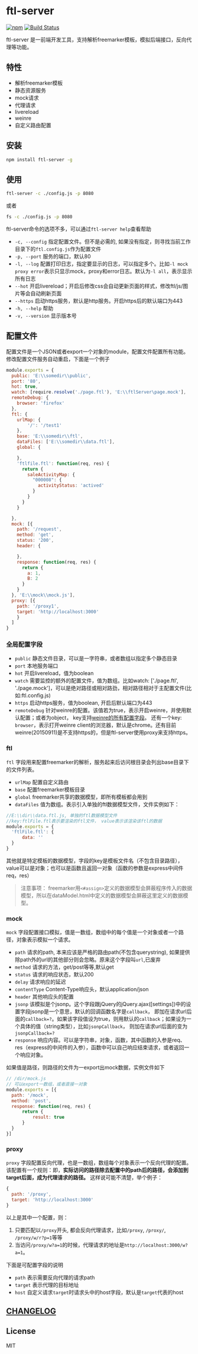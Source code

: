 # ftl-server

[![npm](https://img.shields.io/npm/v/ftl-server.svg)](https://www.npmjs.com/package/ftl-server)
[![Build Status](https://travis-ci.org/szmtcjm/ftl-server.svg?branch=master)](https://travis-ci.org/szmtcjm/ftl-server)

ftl-server 是一前端开发工具，支持解析freemarker模板，模拟后端接口，反向代理等功能。

## 特性

* 解析freemarker模板
* 静态资源服务
* mock请求
* 代理请求
* livereload
* weinre
* 自定义路由配置

## 安装

```bash
npm install ftl-server -g
```
## 使用

```bash
ftl-server -c ./config.js -p 8080
```
或者

```bash
fs -c ./config.js -p 8080
```

ftl-server命令的选项不多，可以通过`ftl-server help`查看帮助

* `-c, --config` 指定配置文件。但不是必需的, 如果没有指定，则寻找当前工作目录下的`ftl.config.js`作为配置文件
* `-p, --port` 服务的端口，默认80
* `-l, --log` 配置打印日志，指定要显示的日志，可以指定多个。比如`-l mock proxy error`表示只显示mock，proxy和error日志。默认为`-l all`，表示显示所有日志
* `--hot` 开启livereload；开启后修改css会自动更新页面的样式，修改ftl/js/图片等会自动刷新页面
* `--https` 启动https服务，默认是http服务。开启https后的默认端口为443
* `-h, --help` 帮助
* `-v, --version` 显示版本号

## 配置文件

配置文件是一个JSON或者export一个对象的module，配置文件配置所有功能。修改配置文件服务自动重启，下面是一个例子

```js
module.exports = {
  public: 'E:\\somedir\\public',
  port: '80',
  hot: true,
  watch: [require.resolve('./page.ftl'), 'E:\\ftlServer\page.mock'],
  remoteDebug: {
    browser: 'firefox'
  },
  ftl: {
    urlMap: { 
        '/': '/test1'
    },
    base: 'E:\\somedir\\ftl',
    dataFiles: ['E:\\somedir\\data.ftl'],
    global: {

    },
    'ftlfile.ftl': function(req, res) {
      return {
        saleActivityMap: {
          "000008": {
            activityStatus: 'actived'
          }
        }
      }
    }

  },
  mock: [{
    path: '/request',
    method: 'get',
    status: '200',
    header: {

    },
    response: function(req, res) {
      return {
        a: 1,
        B: 2
      }
    }
  }, 'E:\\mock\\mock.js'],
  proxy: [{
    path: '/proxy1',
    target: 'http://localhost:3000'
    }
  ]
}
```

### 全局配置字段

* `public` 静态文件目录，可以是一字符串，或者数组以指定多个静态目录
* `port` 本地服务端口
* `hot` 开启livereload，值为boolean
* `watch` 需要监控的额外的配置文件，值为数组。比如watch: ['./page.ftl', './page.mock']，可以是绝对路径或相对路劲，相对路径相对于主配置文件(比如:ftl.config.js)
* `https` 启动https服务，值为boolean, 开启后默认端口为443
* `remoteDebug`  针对weinre的配置。该值若为true，表示开启weinre，并使用默认配置；或者为object，
key支持[weinre的所有配置字段](http://people.apache.org/~pmuellr/weinre-docs/latest/Running.html)。
还有一个key: `browser`，表示打开weinre client的浏览器，默认是chrome。还有目前weinre(20150911)是不支持https的，但是ftl-server使用proxy来支持https。

### ftl

`ftl` 字段用来配置freemarker的解析，服务起来后访问根目录会列出base目录下的文件列表。
* `urlMap` 配置自定义路由
* `base` 配置freemarker模板目录
* `global` freemarker共享的数据模型，即所有模板都会用到
* `dataFiles` 值为数组。表示引入单独的ftl数据模型文件，文件实例如下：
```js
//E:\\dir\\data.ftl.js, 单独的ftl数据模型文件
//key:ftlFile.ftl表示要渲染的ftl文件， value表示该渲染该ftl的数据
module.exports = {
  'ftlFile.ftl': {
      data: ''
  }
}
```

其他就是特定模板的数据模型，字段的key是模板文件名（不包含目录路径），value可以是对象；也可以是函数且返回一对象（函数的参数是express中间件req，res）



> 注意事项： freemarker用`<#assign>`定义的数据模型会屏蔽程序传入的数据模型，所以在dataModel.html中定义的数据模型会屏蔽这里定义的数据模型。  

### mock

`mock` 字段配置接口模拟，值是一数组，数组中的每个值是一个对象或者一个路径，对象表示模拟一个请求。

* `path` 请求的path, 本来应该是严格的路由path(不包含querystring), 如果提供除path外的url的其他部分则会忽略。原来这个字段叫`url`,已废弃
* `method` 请求的方法，get/post等等,默认get
* `status` 请求的响应状态，默认200
* `delay` 请求响应的延迟
* `contentType` Content-Type响应头，默认application/json
* `header` 其他响应头的配置
* `jsonp` 该模拟是个jsonp。这个字段跟jQuery的jQuery.ajax([settings])中的设置字段jsonp是一个意思，默认的回调函数名字是`callback`，
即加在请求url后面的`callback=?`。如果该字段值设为true，则用默认的`callback`；如果设为一个具体的值（string类型），比如`jsonpCallback`，
则加在请求url后面的变为`jsonpCallback=?`
* `response` 响应内容。可以是字符串，对象，函数，其中函数的入参是req、res（express的中间件的入参），函数中可以自己响应结束请求，或者返回一个响应对象。

如果值是路径，则路径的文件为一export出mock数据，实例文件如下
```js
// /dir/mock.js
// 可以export一数组，或者直接一对象
module.exports = [{
  path: '/mock',
  method: 'post',
  response: function(req, res) {
      return {
          result: true
      }
  }
}]
```

### proxy

`proxy` 字段配置反向代理，也是一数组，数组每个对象表示一个反向代理的配置。该配置有一个规则：即，**实际访问的路径除去配置中的path后的路径，会添加到target后面，成为代理请求的路径。** 这样说可能不清楚，举个例子：

```js
{
  path: '/proxy',
  target: 'http://localhost:3000'
}
```
以上是其中一个配置，则：
1. 只要匹配以`/proxy`开头, 都会反向代理请求，比如`/proxy`, `/proxy/`, `/proxy/w/r?p=1`等等
2. 当访问`/proxy/w?a=1`的时候，代理请求的地址是`http://localhost:3000/w?a=1`。  


下面是可配置字段的说明
* `path` 表示需要反向代理的请求path
* `target` 表示代理的目标地址
* `host` 自定义请求`target`时请求头中的host字段，默认是`target`代表的host

## [CHANGELOG](https://github.com/xmllein/ftl-server/blob/master/CHANGELOG.md)
## License

MIT
